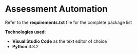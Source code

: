 # Assessment Automation
Refer to the <b>requirements.txt</b> file for the complete package list <br>

<b>Technologies used:</b>
- <b>Visual Studio Code</b> as the text editor of choice
- <b>Python</b> 3.8.2
